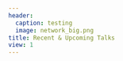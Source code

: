 ```yaml
---
header:
  caption: testing
  image: network_big.png
title: Recent & Upcoming Talks
view: 1
---
```


